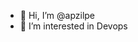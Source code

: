 - 👋 Hi, I’m @apzilpe
- 👀 I’m interested in Devops

<!---
apzilpe/apzilpe is a ✨ special ✨ repository because its `README.md` (this file) appears on your GitHub profile.
You can click the Preview link to take a look at your changes.
--->
